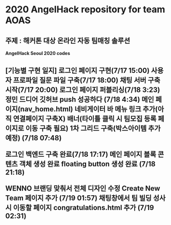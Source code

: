 <h1>2020 AngelHack repository for team AOAS</h1>
<h2>주제 : 해커톤 대상 온라인 자동 팀매칭 솔루션</h2>
<b>AngelHack Seoul 2020 codes</b>


<h2>[기능별 구현 일지]
로그인 페이지 구현(7/17 15:00)
사용자 프로파일 질문 파일 구축(7/17 18:00)
채팅 서버 구축 시작(7/17 20:00)
로그인 페이지 퍼블리싱(7/18 3:23)
정민 드디어 깃허브 push 성공하다 (7/18 4:34)
메인 페이지(nav_home.html)
네비게이터 바 메뉴 링크 추가(아직 연결페이지 구축X)
배너(타이틀 클릭 시 팀모집 등록 페이지로 이동 구축 필요)
1차 그리드 구축(박스아이템 추가 예정) (7/18 07:48)

로그인 백엔드 구축 완료(7/18 17:17)
메인 페이지 블록 콘텐츠 객체 생성 완료 floating button 생성 완료 (7/18 21:18)

WENNO 브랜딩 맞춰서 전체 디자인 수정
Create New Team 페이지 추가 (7/19 01:57)
채팅창에서 팀 빌딩 성사 시 이동할 페이지 congratulations.html 추가 (7/19 02:31)
